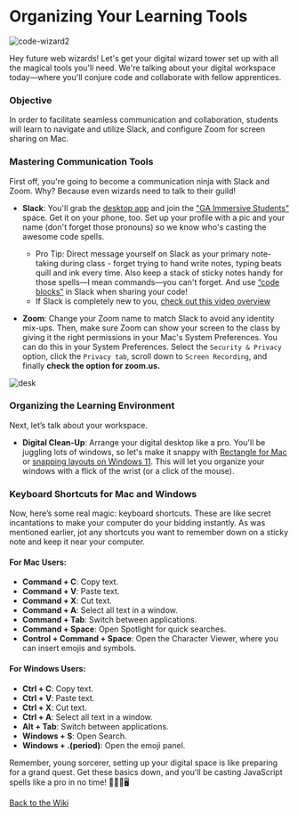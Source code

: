 # Organizing Your Learning Tools

![code-wizard2](https://github.com/nayaba/pw-organizing/assets/9198401/019d9af8-08ce-4b35-b440-8f7e26dbe108)

Hey future web wizards! Let's get your digital wizard tower set up with all the magical tools you'll need. We're talking about your digital workspace today—where you'll conjure code and collaborate with fellow apprentices.

### Objective

In order to facilitate seamless communication and collaboration, students will learn to navigate and utilize Slack, and configure Zoom for screen sharing on Mac.

### Mastering Communication Tools

First off, you're going to become a communication ninja with Slack and Zoom. Why? Because even wizards need to talk to their guild!

- **Slack**: You'll grab the [desktop app](https://slack.com/intl/en-in/downloads) and join the ["GA Immersive Students"](http://ga-students.slack.com) space. Get it on your phone, too. Set up your profile with a pic and your name (don't forget those pronouns) so we know who's casting the awesome code spells.
  - Pro Tip: Direct message yourself on Slack as your primary note-taking during class - forget trying to hand write notes, typing beats quill and ink every time. Also keep a stack of sticky notes handy for those spells—I mean commands—you can't forget. And use [“code blocks”](https://youtu.be/tRIIk22GylE?si=4fvUU2VYxQzWVUkU) in Slack when sharing your code!
  - If Slack is completely new to you, [check out this video overview](https://youtu.be/Yt66-u5UVOM?si=j5HBcGkXOht3MoOn)

- **Zoom**: Change your Zoom name to match Slack to avoid any identity mix-ups. Then, make sure Zoom can show your screen to the class by giving it the right permissions in your Mac's System Preferences. You can do this in your System Preferences. Select the ```Security & Privacy``` option, click the ```Privacy tab```, scroll down to ```Screen Recording```, and finally **check the option for zoom.us.**

![desk](https://github.com/nayaba/pw-organizing/assets/9198401/ff246ac8-709d-4f92-8d35-f91d44be56b5)

### Organizing the Learning Environment

Next, let’s talk about your workspace.

- **Digital Clean-Up**: Arrange your digital desktop like a pro. You'll be juggling lots of windows, so let's make it snappy with [Rectangle for Mac](https://www.youtube.com/watch?v=y_s6gqWeuVc) or [snapping layouts on Windows 11](https://www.youtube.com/watch?v=b11saSsXwPs). This will let you organize your windows with a flick of the wrist (or a click of the mouse).

### Keyboard Shortcuts for Mac and Windows

Now, here’s some real magic: keyboard shortcuts. These are like secret incantations to make your computer do your bidding instantly.  As was mentioned earlier, jot any shortcuts you want to remember down on a sticky note and keep it near your computer.

#### For Mac Users:
- **Command + C**: Copy text.
- **Command + V**: Paste text.
- **Command + X**: Cut text.
- **Command + A**: Select all text in a window.
- **Command + Tab**: Switch between applications.
- **Command + Space**: Open Spotlight for quick searches.
- **Control + Command + Space**: Open the Character Viewer, where you can insert emojis and symbols.

#### For Windows Users:
- **Ctrl + C**: Copy text.
- **Ctrl + V**: Paste text.
- **Ctrl + X**: Cut text.
- **Ctrl + A**: Select all text in a window.
- **Alt + Tab**: Switch between applications.
- **Windows + S**: Open Search.
- **Windows + .(period)**: Open the emoji panel.

Remember, young sorcerer, setting up your digital space is like preparing for a grand quest. Get these basics down, and you'll be casting JavaScript spells like a pro in no time! 🧙‍♂️✨🖥️

[Back to the Wiki](https://github.com/nayaba/pw-wiki)
